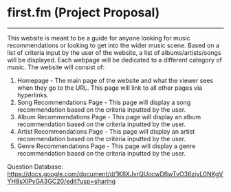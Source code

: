 # first.fm (Project Proposal)
---
This website is meant to be a guide for anyone looking for music recommendations or looking to get into the wider music scene. Based on a list of criteria input by the user of the website, a list of albums/artists/songs will be displayed. Each webpage will be dedicated to a different category of music.
The website will consist of:
1. Homepage - The main page of the website and what the viewer sees when they go to the URL. This page will link to all other pages via hyperlinks.
2. Song Recommendations Page - This page will display a song recommendation based on the criteria inputted by the user.
3. Album Recommendations Page - This page will display an album recommendation based on the criteria inputted by the user.
4. Artist Recommendations Page - This page will display an artist recommendation based on the criteria inputted by the user.
5. Genre Recommendations Page - This page will display a genre recommendation based on the criteria inputted by the user.

Question Database: https://docs.google.com/document/d/1K8XJvrQUocwD6wTvO36ziyL0NKgVYH8sXlPyGA3GC20/edit?usp=sharing
